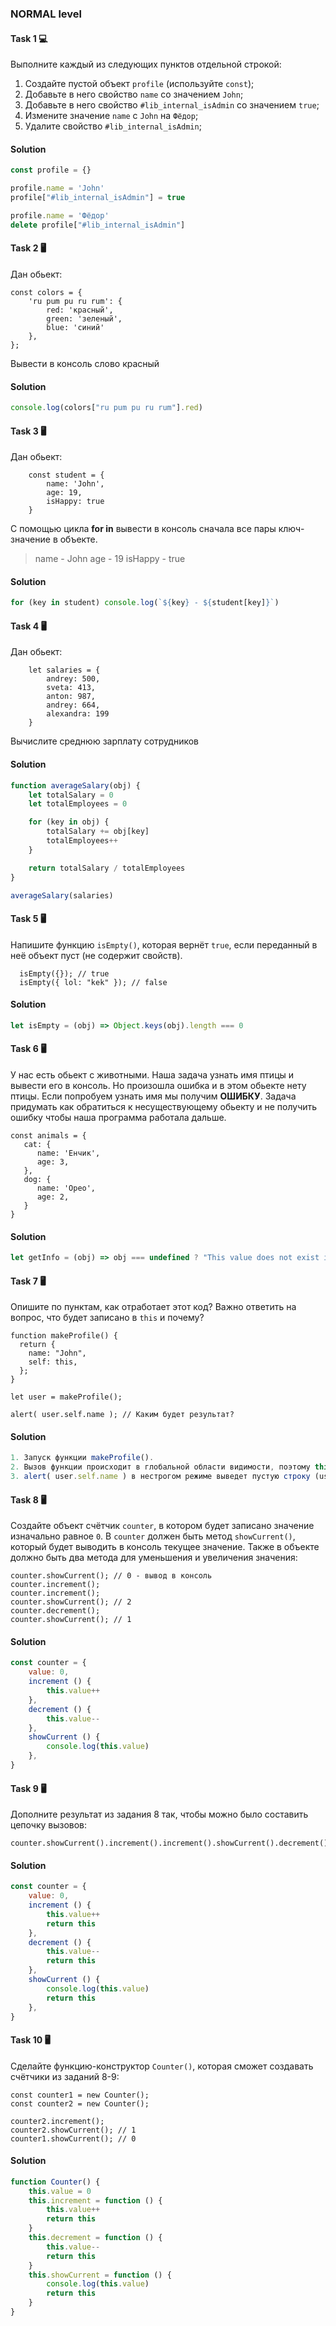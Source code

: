 ### NORMAL level

#### Task 1 💻

Выполните каждый из следующих пунктов отдельной строкой:
1. Создайте пустой объект `profile` (используйте `const`);
2. Добавьте в него свойство `name` со значением `John`;
3. Добавьте в него свойство `#lib_internal_isAdmin` со значением `true`;
4. Измените значение `name` с `John` на `Фёдор`;
5. Удалите свойство `#lib_internal_isAdmin`;

#### Solution

```javascript
const profile = {}

profile.name = 'John'
profile["#lib_internal_isAdmin"] = true

profile.name = 'Фёдор'
delete profile["#lib_internal_isAdmin"]
```


#### Task 2 🖥

Дан обьект:

```JS
const colors = {
    'ru pum pu ru rum': {
        red: 'красный',
        green: 'зеленый',
        blue: 'синий'
    },
};
```

Вывести в консоль слово красный

#### Solution

```javascript
console.log(colors["ru pum pu ru rum"].red)
```



#### Task 3 🖥

Дан обьект:

```JS
    const student = {
        name: 'John',
        age: 19,
        isHappy: true
    }
```

C помощью цикла **for in** вывести в консоль сначала все пары ключ-значение в объекте.

> name - John age - 19 isHappy - true

#### Solution

```javascript
for (key in student) console.log(`${key} - ${student[key]}`)
```



#### Task 4 🖥

Дан обьект:

```JS
    let salaries = {
        andrey: 500,
        sveta: 413,
        anton: 987,
        andrey: 664,
        alexandra: 199
    }
```
Вычислите среднюю зарплату сотрудников

#### Solution

```javascript
function averageSalary(obj) {
    let totalSalary = 0
    let totalEmployees = 0

    for (key in obj) {
        totalSalary += obj[key]
        totalEmployees++
    }

    return totalSalary / totalEmployees
}

averageSalary(salaries)
```



#### Task 5 🖥

Напишите функцию `isEmpty()`, которая вернёт `true`, если переданный в неё объект пуст (не содержит свойств).

```JS
  isEmpty({}); // true
  isEmpty({ lol: "kek" }); // false
```

#### Solution

```javascript
let isEmpty = (obj) => Object.keys(obj).length === 0
```



#### Task 6 🖥

У нас есть обьект с животными. Наша задача узнать имя птицы и вывести его в консоль. Но произошла ошибка и в этом обьекте нету птицы. Если попробуем узнать имя мы получим **ОШИБКУ**. 
Задача придумать как обратиться к несуществующему обьекту и не получить ошибку чтобы наша программа работала дальше.

```JS
const animals = {
   cat: {
      name: 'Енчик',
      age: 3,
   },
   dog: {
      name: 'Орео',
      age: 2,
   }
}
```
#### Solution

```javascript
let getInfo = (obj) => obj === undefined ? "This value does not exist in the object" : obj
```



#### Task 7 🖥

Опишите по пунктам, как отработает этот код?
Важно ответить на вопрос, что будет записано в `this` и почему?
```JS
function makeProfile() {
  return {
    name: "John",
    self: this,
  };
}

let user = makeProfile();

alert( user.self.name ); // Каким будет результат?
```

#### Solution

```javascript
1. Запуск функции makeProfile().
2. Вызов функции происходит в глобальной области видимости, поэтому this как глобальный объект будет this == window в нестрогом режиме и this == undefined в строгом режиме.
3. alert( user.self.name ) в нестрогом режиме выведет пустую строку (user.self.name == '') и в строгом - ошибку.
```



#### Task 8 🖥

Создайте объект счётчик `counter`, в котором будет записано значение изначально равное `0`.
В `counter` должен быть метод `showCurrent()`, который будет выводить в консоль текущее значение.
Также в объекте должно быть два метода для уменьшения и увеличения значения:

```JS
counter.showCurrent(); // 0 - вывод в консоль
counter.increment();
counter.increment();
counter.showCurrent(); // 2
counter.decrement();
counter.showCurrent(); // 1
```

#### Solution

```javascript
const counter = {
    value: 0,
    increment () {
        this.value++ 
    },
    decrement () {
        this.value--
    },
    showCurrent () {
        console.log(this.value)
    },
}
```



#### Task 9 🖥

Дополните результат из задания 8 так, чтобы можно было составить цепочку вызовов:

```JS
counter.showCurrent().increment().increment().showCurrent().decrement().showCurrent();
```

#### Solution

```javascript
const counter = {
    value: 0,
    increment () {
        this.value++ 
        return this
    },
    decrement () {
        this.value--
        return this
    },
    showCurrent () {
        console.log(this.value)
        return this
    },
}
```



#### Task 10 🖥

Сделайте функцию-конструктор `Counter()`, которая сможет создавать счётчики из заданий 8-9:

```JS
const counter1 = new Counter();
const counter2 = new Counter();

counter2.increment();
counter2.showCurrent(); // 1
counter1.showCurrent(); // 0
```

#### Solution

```javascript
function Counter() {
    this.value = 0
    this.increment = function () {
        this.value++ 
        return this
    }
    this.decrement = function () {
        this.value--
        return this
    }
    this.showCurrent = function () {
        console.log(this.value)
        return this
    }
}
```